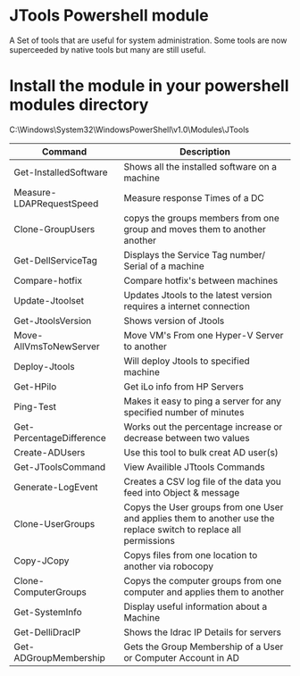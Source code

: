# JTools Powershell module 
A Set of tools that are useful for system administration. Some tools are now superceeded by native tools but many are still useful. 

# Install the module in your powershell modules directory
C:\Windows\System32\WindowsPowerShell\v1.0\Modules\JTools

|Command           |       Description |
|-------            |      ----------- |
| Get-InstalledSoftware  |  Shows all the installed software on a machine |
|Measure-LDAPRequestSpeed| Measure response Times of a DC|
|Clone-GroupUsers   |      copys the groups members from one group and moves them to another another|
|Get-DellServiceTag  |     Displays the Service Tag number/ Serial of a machine |
|Compare-hotfix         |  Compare hotfix's between machines|
|Update-Jtoolset   |       Updates Jtools to the latest version requires a internet connection|
|Get-JtoolsVersion     |   Shows version of Jtools|
|Move-AllVmsToNewServer|Move VM's From one Hyper-V Server to another |
|Deploy-Jtools     |       Will deploy Jtools to specified machine|
|Get-HPilo           |     Get iLo info from HP Servers|
|Ping-Test    |            Makes it easy to ping a server for any specified number of minutes|
|Get-PercentageDifference |Works out the percentage increase or decrease between two values|
|Create-ADUsers          | Use this tool to bulk creat AD user(s)|
|Get-JToolsCommand   |     View Availible JTtools Commands|
|Generate-LogEvent     |   Creates a CSV log file of the data you feed into Object & message|
|Clone-UserGroups  |       Copys the User groups from one User and applies them to another use the replace switch to replace all permissions|
|Copy-JCopy     |          Copys files from one location to another via robocopy|
|Clone-ComputerGroups   |  Copys the computer groups from one computer and applies them to another|
|Get-SystemInfo      |     Display useful information about a Machine|
|Get-DelliDracIP     |     Shows the Idrac IP Details for servers|
|Get-ADGroupMembership|    Gets the Group Membership of a User or Computer Account in AD|
